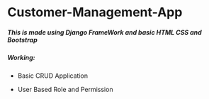 # Customer-Management-App
##### This is made using Django FrameWork and basic HTML CSS and Bootstrap
##### Working:
* Basic CRUD Application


* User Based Role and Permission 
